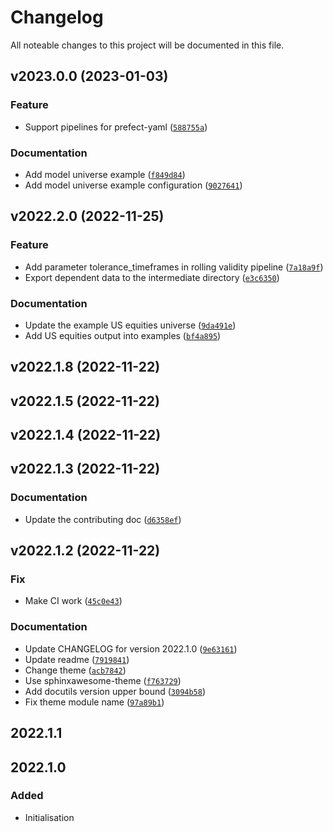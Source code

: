 # Changelog

All noteable changes to this project will be documented in this file.

<!--next-version-placeholder-->

## v2023.0.0 (2023-01-03)
### Feature
* Support pipelines for prefect-yaml ([`588755a`](https://github.com/factorpricingmodel/factor-pricing-model-universe/commit/588755a4727639aae7cbf2294adce7bcd8c799c8))

### Documentation
* Add model universe example ([`f849d84`](https://github.com/factorpricingmodel/factor-pricing-model-universe/commit/f849d84d6e64b3ea23fb7554ce16a8dd631a69dd))
* Add model universe example configuration ([`9027641`](https://github.com/factorpricingmodel/factor-pricing-model-universe/commit/9027641f0fdc224a427d40d380b53203bec573c2))

## v2022.2.0 (2022-11-25)
### Feature
* Add parameter tolerance_timeframes in rolling validity pipeline ([`7a18a9f`](https://github.com/factorpricingmodel/factor-pricing-model-universe/commit/7a18a9f3097d25f8f6b890edb3c11c287c82ea3c))
* Export dependent data to the intermediate directory ([`e3c6350`](https://github.com/factorpricingmodel/factor-pricing-model-universe/commit/e3c6350b3ce71111ccb88d8598ce3237b7f50477))

### Documentation
* Update the example US equities universe ([`9da491e`](https://github.com/factorpricingmodel/factor-pricing-model-universe/commit/9da491e175e24c74678084a3a9c3260c65737c4b))
* Add US equities output into examples ([`bf4a895`](https://github.com/factorpricingmodel/factor-pricing-model-universe/commit/bf4a895b2a7fd6e4b131339ea71b42713eb450f9))

## v2022.1.8 (2022-11-22)


## v2022.1.5 (2022-11-22)


## v2022.1.4 (2022-11-22)


## v2022.1.3 (2022-11-22)
### Documentation
* Update the contributing doc ([`d6358ef`](https://github.com/factorpricingmodel/factor-pricing-model-universe/commit/d6358ef8f1e3cae0d40f2badf564ac404bca21b8))

## v2022.1.2 (2022-11-22)
### Fix
* Make CI work ([`45c0e43`](https://github.com/factorpricingmodel/factor-pricing-model-universe/commit/45c0e43906c3c57873d62d454427f90b841b05c3))

### Documentation
* Update CHANGELOG for version 2022.1.0 ([`9e63161`](https://github.com/factorpricingmodel/factor-pricing-model-universe/commit/9e6316129c3a53798d3bc5cb9e7f18ffd4e8492d))
* Update readme ([`7919841`](https://github.com/factorpricingmodel/factor-pricing-model-universe/commit/7919841aba23aadf84f49fe121dbfae18339c981))
* Change theme ([`acb7842`](https://github.com/factorpricingmodel/factor-pricing-model-universe/commit/acb7842d4c2ff5e7d5c890a8b03b62a2db48b637))
* Use sphinxawesome-theme ([`f763729`](https://github.com/factorpricingmodel/factor-pricing-model-universe/commit/f763729cd15bf574399170c9ec4d38b514c1433d))
* Add docutils version upper bound ([`3094b58`](https://github.com/factorpricingmodel/factor-pricing-model-universe/commit/3094b5889eee15fdc72d4165322e8bb65dc84e76))
* Fix theme module name ([`97a89b1`](https://github.com/factorpricingmodel/factor-pricing-model-universe/commit/97a89b11248925d499885374534790a484a584a3))

## 2022.1.1

## 2022.1.0

### Added

- Initialisation
